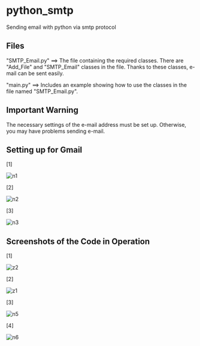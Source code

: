 # python_smtp
Sending email with python via smtp protocol



Files
------
"SMTP_Email.py"  ==>  The file containing the required classes. There are "Add_File" and "SMTP_Email" classes in the file. Thanks to these classes, e-mail can be sent easily.

"main.py"  ==>  Includes an example showing how to use the classes in the file named "SMTP_Email.py".



Important Warning
-----------------
The necessary settings of the e-mail address must be set up. Otherwise, you may have problems sending e-mail.



Setting up for Gmail
---------------------
[1]

![n1](https://user-images.githubusercontent.com/71177413/114061208-dd4d0880-989e-11eb-9ffc-05cc5eeddf4b.JPG)



[2]

![n2](https://user-images.githubusercontent.com/71177413/114061236-e211bc80-989e-11eb-90bf-e18144ebe0d3.JPG)



[3]

![n3](https://user-images.githubusercontent.com/71177413/114061263-e8a03400-989e-11eb-9f44-49aca7d957be.JPG)


Screenshots of the Code in Operation
--------------------------------------

[1]

![z2](https://user-images.githubusercontent.com/71177413/114062452-36696c00-98a0-11eb-96cc-8e1b3ea19a39.JPG)



[2]

![z1](https://user-images.githubusercontent.com/71177413/114062465-3b2e2000-98a0-11eb-938e-0c89c7c7a5e6.JPG)



[3]

![n5](https://user-images.githubusercontent.com/71177413/114061734-6cf2b700-989f-11eb-8b28-6d0a42cf59fb.JPG)



[4]

![n6](https://user-images.githubusercontent.com/71177413/114061748-72e89800-989f-11eb-984e-f8a8b930ffff.JPG)


